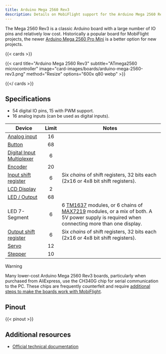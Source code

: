 ```yaml
---
title: Arduino Mega 2560 Rev3
description: Details on MobiFlight support for the Arduino Mega 2560 Rev3
---
```


The Mega 2560 Rev3 is a classic Arduino board with a large number of IO pins and relatively low cost. Historically a popular board for MobiFlight projects, the newer [Arduino Mega 2560 Pro Mini](../arduino-mega-2560-pro-mini) is a better option for new projects.

{{< cards >}}

{{< card title="Arduino Mega 2560 Rev3" subtitle="ATmega2560 microcontroller" image="card-images/boards/arduino-mega-2560-rev3.png" method="Resize" options="600x q80 webp" >}}

{{</ cards >}}

## Specifications

- 54 digital IO pins, 15 with PWM support.
- 16 analog inputs (can be used as digital inputs).

 Device | Limit | Notes |
| ------------- | :-----------: | ----------- |
| [Analog input](/devices/potentiometer/) | 16 | |
| [Button](/devices/button-switch/) | 68 | |
| [Digital Input Multiplexer](/devices/multiplexer/) | 6 | |
| [Encoder](/devices/encoder/) | 20 | |
| [Input shift register](/devices/input-shift-register/) | 6 | Six *chains* of shift registers, 32 bits each (2x16 or 4x8 bit shift registers). |
| [LCD Display](/devices/lcd-display/) | 2 | |
| [LED / Output](/devices/led/) | 68 | |
| LED 7-Segment | 6 | 6 [TM1637](/devices/seven-segment-tm1637/) modules, or 6 chains of [MAX7219](/devices/seven-segment-max7219/) modules, or a mix of both. A 5V power supply is required when connecting more than one display.
| [Output shift register](/devices/output-shift-register/) | 6 | Six *chains* of shift registers, 32 bits each (2x16 or 4x8 bit shift registers). |
| [Servo](/devices/servo/) | 12 | |
| [Stepper](/devices/stepper-motor) | 10 | |

> [!WARNING]
> Many lower-cost Arduino Mega 2560 Rev3 boards, particularly when purchased from AliExpress, use the CH340G chip
> for serial communication to the PC. These chips are frequently counterfeit and require
> [additional steps to make the boards work with MobiFlight](https://www.badcasserole.com/arduino-nano-with-ch340-chips-connection-issues/).

## Pinout

{{< pinout >}}

## Additional resources

- [Official technical documentation](https://docs.arduino.cc/hardware/mega-2560/)


